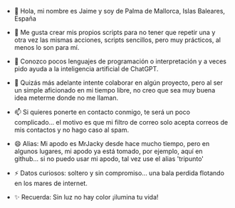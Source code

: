 - 👋 Hola, mi nombre es Jaime y soy de Palma de Mallorca, Islas Baleares, España
- 👀 Me gusta crear mis propios scripts para no tener que repetir una y otra vez las mismas acciones, scripts sencillos, pero muy prácticos, al menos lo son para mí.
- 🌱 Conozco pocos lenguajes de programación o interpretación y a veces pido ayuda a la inteligencia artificial de ChatGPT.
- 💞️ Quizás más adelante intente colaborar en algún proyecto, pero al ser un simple aficionado en mi tiempo libre, no creo que sea muy buena idea meterme donde no me llaman.
- 📫 Si quieres ponerte en contacto conmigo, te será un poco complicado... el motivo es que mi filtro de correo solo acepta correos de mis contactos y no hago caso al spam.
- 😄 Alias: Mi apodo es MrJacky desde hace mucho tiempo, pero en algunos lugares, mi apodo ya está tomado, por ejemplo, aquí en github... si no puedo usar mi apodo, tal vez use el alias 'tripunto'
- ⚡ Datos curiosos: soltero y sin compromiso... una bala perdida flotando en los mares de internet.


- ✨ Recuerda: Sin luz no hay color ¡ilumina tu vida!
